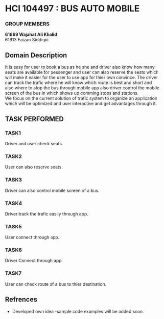 
# HCI 104497 : BUS AUTO MOBILE 

### GROUP MEMBERS
**61869 Wajahat Ali Khalid** <br/>
61913 Faizan Siddiqui  
 
## Domain Description ##
It is easy for user to book a bus as he she and driver also know how many seats are available for pessenger and user can also reserve the seats which will make it easier for the user to use app for thier own convince. The driver can track the trafic where he will know which route is best and short and also where to stop the bus through mobile app also driver control the mobile screen of the bus in which shows up comming stops and stations.<br/>
We focus on the current solution of trafic system to organize an application which will be optimized and user interactive and get advantages through it.

## TASK PERFORMED ##

### TASK1 ###
 Driver and user check seats.<br/>
### TASK2 ###
User can also reserve seats.<br/>
### TASK3 ###
Driver can also control mobile screen of a bus.<br/>
### TASK4 ###
Driver track the trafic easily through app.<br/>
### TASK5 ###
User connect through app. <br/>
### TASK6 ###
Driver Connect through app.<br/>
### TASK7 ###
User can check route of a bus to thier destination.<br/>

## Refrences
  - Developed own idea 
  -sample code examples will be added soon.



